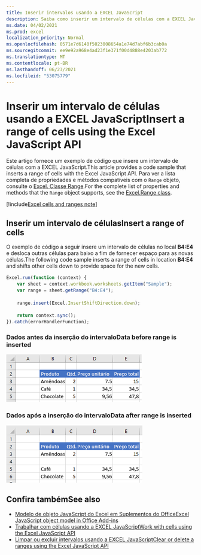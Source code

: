 ```yaml
---
title: Inserir intervalos usando a EXCEL JavaScript
description: Saiba como inserir um intervalo de células com a EXCEL JavaScript.
ms.date: 04/02/2021
ms.prod: excel
localization_priority: Normal
ms.openlocfilehash: 0571e7d6140f5023008654a1e74d7abf6b3cab0a
ms.sourcegitcommit: ee9e92a968e4ad23f1e371f00d4888e4203ab772
ms.translationtype: MT
ms.contentlocale: pt-BR
ms.lasthandoff: 06/23/2021
ms.locfileid: "53075779"
---
```

# <a name="insert-a-range-of-cells-using-the-excel-javascript-api"></a><span data-ttu-id="64b6d-103">Inserir um intervalo de células usando a EXCEL JavaScript</span><span class="sxs-lookup"><span data-stu-id="64b6d-103">Insert a range of cells using the Excel JavaScript API</span></span>

<span data-ttu-id="64b6d-104">Este artigo fornece um exemplo de código que insere um intervalo de células com a EXCEL JavaScript.</span><span class="sxs-lookup"><span data-stu-id="64b6d-104">This article provides a code sample that inserts a range of cells with the Excel JavaScript API.</span></span> <span data-ttu-id="64b6d-105">Para ver a lista completa de propriedades e métodos compatíveis com o `Range` objeto, consulte o [Excel. Classe Range](/javascript/api/excel/excel.range).</span><span class="sxs-lookup"><span data-stu-id="64b6d-105">For the complete list of properties and methods that the `Range` object supports, see the [Excel.Range class](/javascript/api/excel/excel.range).</span></span>

[!include[Excel cells and ranges note](../includes/note-excel-cells-and-ranges.md)]

## <a name="insert-a-range-of-cells"></a><span data-ttu-id="64b6d-106">Inserir um intervalo de células</span><span class="sxs-lookup"><span data-stu-id="64b6d-106">Insert a range of cells</span></span>

<span data-ttu-id="64b6d-107">O exemplo de código a seguir insere um intervalo de células no local **B4:E4** e desloca outras células para baixo a fim de fornecer espaço para as novas células.</span><span class="sxs-lookup"><span data-stu-id="64b6d-107">The following code sample inserts a range of cells in location **B4:E4** and shifts other cells down to provide space for the new cells.</span></span>

```js
Excel.run(function (context) {
    var sheet = context.workbook.worksheets.getItem("Sample");
    var range = sheet.getRange("B4:E4");

    range.insert(Excel.InsertShiftDirection.down);

    return context.sync();
}).catch(errorHandlerFunction);
```

### <a name="data-before-range-is-inserted"></a><span data-ttu-id="64b6d-108">Dados antes da inserção do intervalo</span><span class="sxs-lookup"><span data-stu-id="64b6d-108">Data before range is inserted</span></span>

![Dados na Excel antes da inserção do intervalo.](../images/excel-ranges-start.png)

### <a name="data-after-range-is-inserted"></a><span data-ttu-id="64b6d-110">Dados após a inserção do intervalo</span><span class="sxs-lookup"><span data-stu-id="64b6d-110">Data after range is inserted</span></span>

![Dados na Excel após a inserção do intervalo.](../images/excel-ranges-after-insert.png)

## <a name="see-also"></a><span data-ttu-id="64b6d-112">Confira também</span><span class="sxs-lookup"><span data-stu-id="64b6d-112">See also</span></span>

- [<span data-ttu-id="64b6d-113">Modelo de objeto JavaScript do Excel em Suplementos do Office</span><span class="sxs-lookup"><span data-stu-id="64b6d-113">Excel JavaScript object model in Office Add-ins</span></span>](excel-add-ins-core-concepts.md)
- [<span data-ttu-id="64b6d-114">Trabalhar com células usando a EXCEL JavaScript</span><span class="sxs-lookup"><span data-stu-id="64b6d-114">Work with cells using the Excel JavaScript API</span></span>](excel-add-ins-cells.md)
- [<span data-ttu-id="64b6d-115">Limpar ou excluir intervalos usando a EXCEL JavaScript</span><span class="sxs-lookup"><span data-stu-id="64b6d-115">Clear or delete a ranges using the Excel JavaScript API</span></span>](excel-add-ins-ranges-clear-delete.md)
